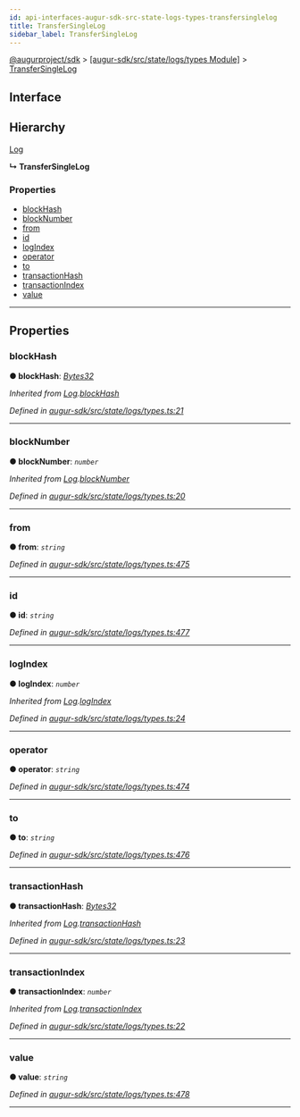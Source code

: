```yaml
---
id: api-interfaces-augur-sdk-src-state-logs-types-transfersinglelog
title: TransferSingleLog
sidebar_label: TransferSingleLog
---
```


[@augurproject/sdk](api-readme.md) > [[augur-sdk/src/state/logs/types Module]](api-modules-augur-sdk-src-state-logs-types-module.md) > [TransferSingleLog](api-interfaces-augur-sdk-src-state-logs-types-transfersinglelog.md)

## Interface

## Hierarchy

 [Log](api-interfaces-augur-sdk-src-state-logs-types-log.md)

**↳ TransferSingleLog**

### Properties

* [blockHash](api-interfaces-augur-sdk-src-state-logs-types-transfersinglelog.md#blockhash)
* [blockNumber](api-interfaces-augur-sdk-src-state-logs-types-transfersinglelog.md#blocknumber)
* [from](api-interfaces-augur-sdk-src-state-logs-types-transfersinglelog.md#from)
* [id](api-interfaces-augur-sdk-src-state-logs-types-transfersinglelog.md#id)
* [logIndex](api-interfaces-augur-sdk-src-state-logs-types-transfersinglelog.md#logindex)
* [operator](api-interfaces-augur-sdk-src-state-logs-types-transfersinglelog.md#operator)
* [to](api-interfaces-augur-sdk-src-state-logs-types-transfersinglelog.md#to)
* [transactionHash](api-interfaces-augur-sdk-src-state-logs-types-transfersinglelog.md#transactionhash)
* [transactionIndex](api-interfaces-augur-sdk-src-state-logs-types-transfersinglelog.md#transactionindex)
* [value](api-interfaces-augur-sdk-src-state-logs-types-transfersinglelog.md#value)

---

## Properties

<a id="blockhash"></a>

###  blockHash

**● blockHash**: *[Bytes32](api-modules-augur-sdk-src-state-logs-types-module.md#bytes32)*

*Inherited from [Log](api-interfaces-augur-sdk-src-state-logs-types-log.md).[blockHash](api-interfaces-augur-sdk-src-state-logs-types-log.md#blockhash)*

*Defined in [augur-sdk/src/state/logs/types.ts:21](https://github.com/AugurProject/augur/blob/304ca83772/packages/augur-sdk/src/state/logs/types.ts#L21)*

___
<a id="blocknumber"></a>

###  blockNumber

**● blockNumber**: *`number`*

*Inherited from [Log](api-interfaces-augur-sdk-src-state-logs-types-log.md).[blockNumber](api-interfaces-augur-sdk-src-state-logs-types-log.md#blocknumber)*

*Defined in [augur-sdk/src/state/logs/types.ts:20](https://github.com/AugurProject/augur/blob/304ca83772/packages/augur-sdk/src/state/logs/types.ts#L20)*

___
<a id="from"></a>

###  from

**● from**: *`string`*

*Defined in [augur-sdk/src/state/logs/types.ts:475](https://github.com/AugurProject/augur/blob/304ca83772/packages/augur-sdk/src/state/logs/types.ts#L475)*

___
<a id="id"></a>

###  id

**● id**: *`string`*

*Defined in [augur-sdk/src/state/logs/types.ts:477](https://github.com/AugurProject/augur/blob/304ca83772/packages/augur-sdk/src/state/logs/types.ts#L477)*

___
<a id="logindex"></a>

###  logIndex

**● logIndex**: *`number`*

*Inherited from [Log](api-interfaces-augur-sdk-src-state-logs-types-log.md).[logIndex](api-interfaces-augur-sdk-src-state-logs-types-log.md#logindex)*

*Defined in [augur-sdk/src/state/logs/types.ts:24](https://github.com/AugurProject/augur/blob/304ca83772/packages/augur-sdk/src/state/logs/types.ts#L24)*

___
<a id="operator"></a>

###  operator

**● operator**: *`string`*

*Defined in [augur-sdk/src/state/logs/types.ts:474](https://github.com/AugurProject/augur/blob/304ca83772/packages/augur-sdk/src/state/logs/types.ts#L474)*

___
<a id="to"></a>

###  to

**● to**: *`string`*

*Defined in [augur-sdk/src/state/logs/types.ts:476](https://github.com/AugurProject/augur/blob/304ca83772/packages/augur-sdk/src/state/logs/types.ts#L476)*

___
<a id="transactionhash"></a>

###  transactionHash

**● transactionHash**: *[Bytes32](api-modules-augur-sdk-src-state-logs-types-module.md#bytes32)*

*Inherited from [Log](api-interfaces-augur-sdk-src-state-logs-types-log.md).[transactionHash](api-interfaces-augur-sdk-src-state-logs-types-log.md#transactionhash)*

*Defined in [augur-sdk/src/state/logs/types.ts:23](https://github.com/AugurProject/augur/blob/304ca83772/packages/augur-sdk/src/state/logs/types.ts#L23)*

___
<a id="transactionindex"></a>

###  transactionIndex

**● transactionIndex**: *`number`*

*Inherited from [Log](api-interfaces-augur-sdk-src-state-logs-types-log.md).[transactionIndex](api-interfaces-augur-sdk-src-state-logs-types-log.md#transactionindex)*

*Defined in [augur-sdk/src/state/logs/types.ts:22](https://github.com/AugurProject/augur/blob/304ca83772/packages/augur-sdk/src/state/logs/types.ts#L22)*

___
<a id="value"></a>

###  value

**● value**: *`string`*

*Defined in [augur-sdk/src/state/logs/types.ts:478](https://github.com/AugurProject/augur/blob/304ca83772/packages/augur-sdk/src/state/logs/types.ts#L478)*

___

